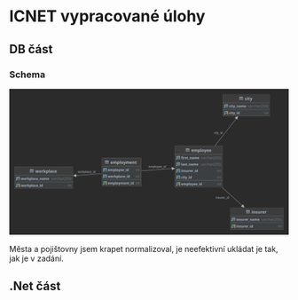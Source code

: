 # ICNET vypracované úlohy

## DB část
### Schema
![DB SCHEMA](/assets/diagram.png)

Města a pojištovny jsem krapet normalizoval, je neefektivní ukládat je tak, jak je v zadání.

## .Net část


